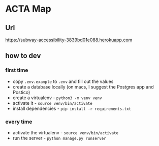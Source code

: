 # ACTA Map

## Url
https://subway-accessibility-3839bd01e088.herokuapp.com

## how to dev

### first time

- copy `.env.example` to `.env` and fill out the values
- create a database locally (on macs, I suggest the Postgres app and Postico)
- create a virtualenv - `python3 -m venv venv`
- activate it - `source venv/bin/activate`
- install dependencies - `pip install -r requirements.txt`

### every time

- activate the virtualenv - `source venv/bin/activate`
- run the server - `python manage.py runserver`
